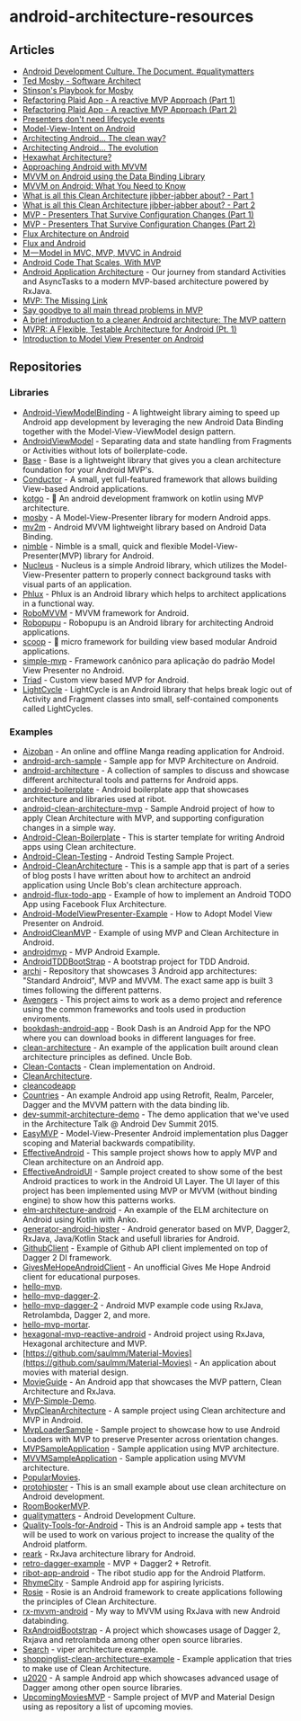 # android-architecture-resources

## Articles

* [Android Development Culture. The Document. #qualitymatters](http://artemzin.com/blog/android-development-culture-the-document-qualitymatters/)
* [Ted Mosby - Software Architect](http://hannesdorfmann.com/android/mosby)
* [Stinson's Playbook for Mosby](http://hannesdorfmann.com/android/mosby-playbook)
* [Refactoring Plaid App - A reactive MVP Approach (Part 1)](http://hannesdorfmann.com/android/plaid-refactored-1)
* [Refactoring Plaid App - A reactive MVP Approach (Part 2)](http://hannesdorfmann.com/android/plaid-refactored-2)
* [Presenters don't need lifecycle events](http://hannesdorfmann.com/android/presenters-dont-need-lifecycle)
* [Model-View-Intent on Android](http://hannesdorfmann.com/android/model-view-intent)
* [Architecting Android... The clean way?](http://fernandocejas.com/2014/09/03/architecting-android-the-clean-way/)
* [Architecting Android... The evolution](http://fernandocejas.com/2015/07/18/architecting-android-the-evolution/)
* [Hexawhat Architecture?](https://www.novoda.com/blog/hexawhat-architecture/)
* [Approaching Android with MVVM](https://labs.ribot.co.uk/approaching-android-with-mvvm-8ceec02d5442)
* [MVVM on Android using the Data Binding Library](http://blog.stablekernel.com/mvvm-on-android-using-the-data-binding-library/)
* [MVVM on Android: What You Need to Know](willowtreeapps.com/blog/mvvm-on-android-what-you-need-to-know)
* [What is all this Clean Architecture jibber-jabber about? - Part 1](http://pguardiola.com/blog/clean-architecture-part-1/)
* [What is all this Clean Architecture jibber-jabber about? - Part 2](http://pguardiola.com/blog/clean-architecture-part-2/)
* [MVP - Presenters That Survive Configuration Changes (Part 1)](http://blog.bradcampbell.nz/mvp-presenters-that-survive-configuration-changes-part-1/)
* [MVP - Presenters That Survive Configuration Changes (Part 2)](http://blog.bradcampbell.nz/mvp-presenters-that-survive-configuration-changes-part-2/)
* [Flux Architecture on Android](http://lgvalle.xyz/2015/08/04/flux-architecture/)
* [Flux and Android](http://armueller.github.io/android/2015/03/29/flux-and-android.html)
* [M — Model in MVC, MVP, MVVC in Android](https://medium.com/@artem_zin/m-model-from-mvc-mvp-in-android-flow-and-mortar-bd1e50c45395)
* [Android Code That Scales, With MVP](http://engineering.remind.com/android-code-that-scales/)
* [Android Application Architecture](https://labs.ribot.co.uk/android-application-architecture-8b6e34acda65) - Our journey from standard Activities and AsyncTasks to a modern MVP-based architecture powered by RxJava.
* [MVP: The Missing Link](blog.sqisland.com/2015/11/mvp-missing-link.html)
* [Say goodbye to all main thread problems in MVP](http://panavtec.me/say-goodbye-to-all-main-thread-problems-in-mvp)
* [A brief introduction to a cleaner Android architecture: The MVP pattern](https://davidguerrerodiaz.wordpress.com/2015/10/13/a-brief-introduction-to-a-cleaner-android-architecture-the-mvp-pattern/)
* [MVPR: A Flexible, Testable Architecture for Android (Pt. 1)](http://www.philosophicalhacker.com/2015/07/07/mvpr-a-flexible-testable-architecture-for-android-pt-1/)
* [Introduction to Model View Presenter on Android](https://github.com/konmik/konmik.github.io/wiki/Introduction-to-Model-View-Presenter-on-Android)

## Repositories

### Libraries

* [Android-ViewModelBinding](https://github.com/jakubkinst/Android-ViewModelBinding) - A lightweight library aiming to speed up Android app development by leveraging the new Android Data Binding together with the Model-View-ViewModel design pattern.
* [AndroidViewModel](https://github.com/inloop/AndroidViewModel) - Separating data and state handling from Fragments or Activities without lots of boilerplate-code.
* [Base](https://github.com/thiagokimo/Base) - Base is a lightweight library that gives you a clean architecture foundation for your Android MVP's.
* [Conductor](https://github.com/bluelinelabs/Conductor) - A small, yet full-featured framework that allows building View-based Android applications.
* [kotgo](https://github.com/nekocode/kotgo) - :flags: An android development framwork on kotlin using MVP architecture.
* [mosby](https://github.com/sockeqwe/mosby) - A Model-View-Presenter library for modern Android apps.
* [mv2m](https://github.com/fabioCollini/mv2m) - Android MVVM lightweight library based on Android Data Binding.
* [nimble](https://github.com/lenguyenthanh/nimble) - Nimble is a small, quick and flexible Model-View-Presenter(MVP) library for Android.
* [Nucleus](https://github.com/konmik/nucleus) - Nucleus is a simple Android library, which utilizes the Model-View-Presenter pattern to properly connect background tasks with visual parts of an application.
* [Phlux](https://github.com/konmik/Phlux) - Phlux is an Android library which helps to architect applications in a functional way.
* [RoboMVVM](https://github.com/debdattabasu/RoboMVVM) - MVVM framework for Android.
* [Robopupu](https://github.com/Fuusio/Robopupu) - Robopupu is an Android library for architecting Android applications.
* [scoop](https://github.com/lyft/scoop) - :icecream: micro framework for building view based modular Android applications.
* [simple-mvp](https://github.com/tinmegali/simple-mvp) - Framework canônico para aplicação do padrão Model View Presenter no Android.
* [Triad](https://github.com/nhaarman/Triad) - Custom view based MVP for Android.
* [LightCycle](https://github.com/soundcloud/lightcycle) - LightCycle is an Android library that helps break logic out of Activity and Fragment classes into small, self-contained components called LightCycles.

### Examples

* [Aizoban](https://github.com/jparkie/Aizoban) - An online and offline Manga reading application for Android.
* [android-arch-sample](https://github.com/remind101/android-arch-sample) - Sample app for MVP Architecture on Android.
* [android-architecture](https://github.com/googlesamples/android-architecture) - A collection of samples to discuss and showcase different architectural tools and patterns for Android apps.
* [android-boilerplate](https://github.com/ribot/android-boilerplate) - Android boilerplate app that showcases architecture and libraries used at ribot.
* [android-clean-architecture-mvp](https://github.com/ppicas/android-clean-architecture-mvp) - Sample Android project of how to apply Clean Architecture with MVP, and supporting configuration changes in a simple way.
* [Android-Clean-Boilerplate](https://github.com/dmilicic/Android-Clean-Boilerplate) - This is starter template for writing Android apps using Clean architecture.
* [Android-Clean-Testing](https://github.com/txusballesteros/Android-Clean-Testing) - Android Testing Sample Project.
* [Android-CleanArchitecture](https://github.com/android10/Android-CleanArchitecture) - This is a sample app that is part of a series of blog posts I have written about how to architect an android application using Uncle Bob's clean architecture approach.
* [android-flux-todo-app](https://github.com/lgvalle/android-flux-todo-app) - Example of how to implement an Android TODO App using Facebook Flux Architecture.
* [Android-ModelViewPresenter-Example](https://github.com/tutsplus/Android-ModelViewPresenter-Example) - How to Adopt Model View Presenter on Android.
* [AndroidCleanMVP](https://github.com/MercuryIntermedia/AndroidCleanMVP) - Example of using MVP and Clean Architecture in Android.
* [androidmvp](https://github.com/antoniolg/androidmvp) - MVP Android Example.
* [AndroidTDDBootStrap](https://github.com/Piasy/AndroidTDDBootStrap) - A bootstrap project for TDD Android.
* [archi](https://github.com/ivacf/archi) - Repository that showcases 3 Android app architectures: "Standard Android", MVP and MVVM. The exact same app is built 3 times following the different patterns.
* [Avengers](https://github.com/saulmm/Avengers) - This project aims to work as a demo project and reference using the common frameworks and tools used in production enviroments.
* [bookdash-android-app](https://github.com/bookdash/bookdash-android-app) - Book Dash is an Android App for the NPO where you can download books in different languages for free.
* [clean-architecture](https://github.com/andbed/clean-architecture) - An example of the application built around clean architecture principles as defined. Uncle Bob.
* [Clean-Contacts](https://github.com/PaNaVTEC/Clean-Contacts) - Clean implementation on Android.
* [CleanArchitecture](https://github.com/patrykpoborca/CleanArchitecture).
* [cleancodeapp](https://github.com/unsign3d/cleancodeapp)
* [Countries](https://github.com/patloew/countries) - An example Android app using Retrofit, Realm, Parceler, Dagger and the MVVM pattern with the data binding lib.
* [dev-summit-architecture-demo](https://github.com/yigit/dev-summit-architecture-demo) - The demo application that we've used in the Architecture Talk @ Android Dev Summit 2015.
* [EasyMVP](https://github.com/JorgeCastilloPrz/EasyMVP) - Model-View-Presenter Android implementation plus Dagger scoping and Material backwards compatibility.
* [EffectiveAndroid](https://github.com/rallat/EffectiveAndroid) - This sample project shows how to apply MVP and Clean architecture on an Android app.
* [EffectiveAndroidUI](https://github.com/pedrovgs/EffectiveAndroidUI) - Sample project created to show some of the best Android practices to work in the Android UI Layer. The UI layer of this project has been implemented using MVP or MVVM (without binding engine) to show how this patterns works.
* [elm-architecture-android](https://github.com/glung/elm-architecture-android) - An example of the ELM architecture on Android using Kotlin with Anko.
* [generator-android-hipster](https://github.com/cavarzan/generator-android-hipster) - Android generator based on MVP, Dagger2, RxJava, Java/Kotlin Stack and usefull libraries for Android.
* [GithubClient](https://github.com/frogermcs/GithubClient) - Example of Github API client implemented on top of Dagger 2 DI framework.
* [GivesMeHopeAndroidClient](https://github.com/jparkie/GivesMeHopeAndroidClient) - An unofficial Gives Me Hope Android client for educational purposes.
* [hello-mvp](https://github.com/grandstaish/hello-mvp).
* [hello-mvp-dagger-2](https://github.com/Nilzor/hello-mvp-dagger-2).
* [hello-mvp-dagger-2](https://github.com/grandstaish/hello-mvp-dagger-2) - Android MVP example code using RxJava, Retrolambda, Dagger 2, and more.
* [hello-mvp-mortar](https://github.com/grandstaish/hello-mvp-mortar).
* [hexagonal-mvp-reactive-android](https://github.com/ffgiraldez/hexagonal-mvp-reactive-android) - Android project using RxJava, Hexagonal architecture and MVP.
* [https://github.com/saulmm/Material-Movies](https://github.com/saulmm/Material-Movies) - An application about movies with material design.
* [MovieGuide](https://github.com/esoxjem/MovieGuide) - An Android app that showcases the MVP pattern, Clean Architecture and RxJava.
* [MVP-Simple-Demo](https://github.com/wongcain/MVP-Simple-Demo).
* [MvpCleanArchitecture](https://github.com/glomadrian/MvpCleanArchitecture) - A sample project using Clean architecture and MVP in Android.
* [MvpLoaderSample](https://github.com/czyrux/MvpLoaderSample) - Sample project to showcase how to use Android Loaders with MVP to preserve Presenter across orientation changes.
* [MVPSampleApplication](https://github.com/hugokallstrom/MVPSampleApplication) - Sample application using MVP architecture.
* [MVVMSampleApplication](https://github.com/hugokallstrom/MVVMSampleApplication) - Sample application using MVVM architecture.
* [PopularMovies](https://github.com/Kistamushken/PopularMovies).
* [protohipster](https://github.com/flipper83/protohipster) - This is an small example about use clean architecture on Android development.
* [RoomBookerMVP](https://github.com/macoscope/RoomBookerMVP).
* [qualitymatters](https://github.com/artem-zinnatullin/qualitymatters) - Android Development Culture.
* [Quality-Tools-for-Android](https://github.com/stephanenicolas/Quality-Tools-for-Android) - This is an Android sample app + tests that will be used to work on various project to increase the quality of the Android platform.
* [reark](https://github.com/reark/reark) - RxJava architecture library for Android.
* [retro-dagger-example](https://github.com/fr4nk1/retro-dagger-example) - MVP + Dagger2 + Retrofit.
* [ribot-app-android](https://github.com/ribot/ribot-app-android) - The ribot studio app for the Android Platform.
* [RhymeCity](https://github.com/mattlogan/RhymeCity) - Sample Android app for aspiring lyricists.
* [Rosie](https://github.com/Karumi/Rosie) - Rosie is an Android framework to create applications following the principles of Clean Architecture.
* [rx-mvvm-android](https://github.com/ffgiraldez/rx-mvvm-android) - My way to MVVM using RxJava with new Android databinding.
* [RxAndroidBootstrap](https://github.com/richardradics/RxAndroidBootstrap) - A project which showcases usage of Dagger 2, Rxjava and retrolambda among other open source libraries.
* [Search](https://github.com/lurbas/Search) - viper architecture example.
* [shoppinglist-clean-architecture-example](https://github.com/mcharmas/shoppinglist-clean-architecture-example) - Example application that tries to make use of Clean Architecture.
* [u2020](https://github.com/JakeWharton/u2020) - A sample Android app which showcases advanced usage of Dagger among other open source libraries.
* [UpcomingMoviesMVP](https://github.com/jlmd/UpcomingMoviesMVP) -  Sample project of MVP and Material Design using as repository a list of upcoming movies.
